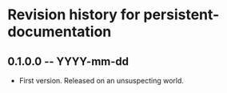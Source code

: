 # Revision history for persistent-documentation

## 0.1.0.0 -- YYYY-mm-dd

* First version. Released on an unsuspecting world.
